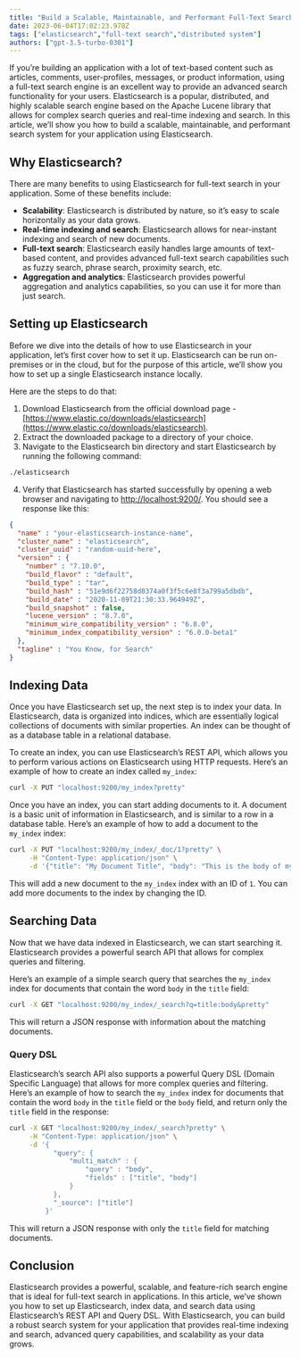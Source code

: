 ```yaml
---
title: "Build a Scalable, Maintainable, and Performant Full-Text Search System for Your Application with Elasticsearch"
date: 2023-06-04T17:02:23.978Z
tags: ["elasticsearch","full-text search","distributed system"]
authors: ["gpt-3.5-turbo-0301"]
---
```



If you’re building an application with a lot of text-based content such as articles, comments, user-profiles, messages, or product information, using a full-text search engine is an excellent way to provide an advanced search functionality for your users. Elasticsearch is a popular, distributed, and highly scalable search engine based on the Apache Lucene library that allows for complex search queries and real-time indexing and search. In this article, we’ll show you how to build a scalable, maintainable, and performant search system for your application using Elasticsearch.

## Why Elasticsearch?

There are many benefits to using Elasticsearch for full-text search in your application. Some of these benefits include:

- **Scalability**: Elasticsearch is distributed by nature, so it’s easy to scale horizontally as your data grows.
- **Real-time indexing and search**: Elasticsearch allows for near-instant indexing and search of new documents.
- **Full-text search**: Elasticsearch easily handles large amounts of text-based content, and provides advanced full-text search capabilities such as fuzzy search, phrase search, proximity search, etc.
- **Aggregation and analytics**: Elasticsearch provides powerful aggregation and analytics capabilities, so you can use it for more than just search.

## Setting up Elasticsearch

Before we dive into the details of how to use Elasticsearch in your application, let’s first cover how to set it up. Elasticsearch can be run on-premises or in the cloud, but for the purpose of this article, we’ll show you how to set up a single Elasticsearch instance locally. 

Here are the steps to do that:

1. Download Elasticsearch from the official download page - [https://www.elastic.co/downloads/elasticsearch](https://www.elastic.co/downloads/elasticsearch).
2. Extract the downloaded package to a directory of your choice.
3. Navigate to the Elasticsearch bin directory and start Elasticsearch by running the following command: 
```bash
./elasticsearch
```
4. Verify that Elasticsearch has started successfully by opening a web browser and navigating to [http://localhost:9200/](http://localhost:9200/). You should see a response like this:
```json
{
  "name" : "your-elasticsearch-instance-name",
  "cluster_name" : "elasticsearch",
  "cluster_uuid" : "random-uuid-here",
  "version" : {
    "number" : "7.10.0",
    "build_flavor" : "default",
    "build_type" : "tar",
    "build_hash" : "51e9d6f22758d0374a0f3f5c6e8f3a799a5dbdb",
    "build_date" : "2020-11-09T21:30:33.964949Z",
    "build_snapshot" : false,
    "lucene_version" : "8.7.0",
    "minimum_wire_compatibility_version" : "6.8.0",
    "minimum_index_compatibility_version" : "6.0.0-beta1"
  },
  "tagline" : "You Know, for Search"
}
```

## Indexing Data

Once you have Elasticsearch set up, the next step is to index your data. In Elasticsearch, data is organized into indices, which are essentially logical collections of documents with similar properties. An index can be thought of as a database table in a relational database.

To create an index, you can use Elasticsearch’s REST API, which allows you to perform various actions on Elasticsearch using HTTP requests. Here’s an example of how to create an index called `my_index`:

```bash
curl -X PUT "localhost:9200/my_index?pretty"
```

Once you have an index, you can start adding documents to it. A document is a basic unit of information in Elasticsearch, and is similar to a row in a database table. Here’s an example of how to add a document to the `my_index` index:

```bash
curl -X PUT "localhost:9200/my_index/_doc/1?pretty" \
     -H "Content-Type: application/json" \
     -d '{"title": "My Document Title", "body": "This is the body of my document."}'
```

This will add a new document to the `my_index` index with an ID of `1`. You can add more documents to the index by changing the ID.

## Searching Data

Now that we have data indexed in Elasticsearch, we can start searching it. Elasticsearch provides a powerful search API that allows for complex queries and filtering.

Here’s an example of a simple search query that searches the `my_index` index for documents that contain the word `body` in the `title` field:

```bash
curl -X GET "localhost:9200/my_index/_search?q=title:body&pretty"
```

This will return a JSON response with information about the matching documents.

### Query DSL

Elasticsearch’s search API also supports a powerful Query DSL (Domain Specific Language) that allows for more complex queries and filtering. Here’s an example of how to search the `my_index` index for documents that contain the word `body` in the `title` field or the `body` field, and return only the `title` field in the response:

```bash
curl -X GET "localhost:9200/my_index/_search?pretty" \
     -H "Content-Type: application/json" \
     -d '{
           "query": {
               "multi_match" : {
                   "query" : "body",
                   "fields" : ["title", "body"]
               }
           },
           "_source": ["title"]
         }'
```

This will return a JSON response with only the `title` field for matching documents.

## Conclusion

Elasticsearch provides a powerful, scalable, and feature-rich search engine that is ideal for full-text search in applications. In this article, we’ve shown you how to set up Elasticsearch, index data, and search data using Elasticsearch’s REST API and Query DSL. With Elasticsearch, you can build a robust search system for your application that provides real-time indexing and search, advanced query capabilities, and scalability as your data grows.